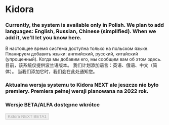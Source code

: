 <h1>Kidora</h1>
<h3>Currently, the system is available only in Polish. We plan to add languages: English, Russian, Chinese (simplified). When we add it, we'll let you know here.</h3>
В настоящее время система доступна только на польском языке. Планируем добавить языки: английский, русский, китайский (упрощенный). Когда мы добавим его, мы сообщим вам об этом здесь.<br>
目前，该系统仅提供波兰语版本。 我们计划添加语言：英语、俄语、中文（简体）。 当我们添加它时，我们会在此处通知您。<br>
<h3>Aktualna wersja systemu to Kidora NEXT ale jeszcze nie było premiery. Premiera pełnej wersji planowana na 2022 rok.</h3>
<h3>Wersje BETA/ALFA dostępne wkrótce</h3>
<a href="https://github.com/krzysdymowski/kidora"><button disabled>Kidora NEXT BETA1</button></a>
